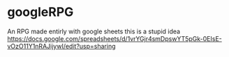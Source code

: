 # googleRPG
An RPG made entirly with google sheets
this is a stupid idea
https://docs.google.com/spreadsheets/d/1vrYGjr4smDpswYT5pGk-0EIsE-vOzO11Y1nRAJijywI/edit?usp=sharing
